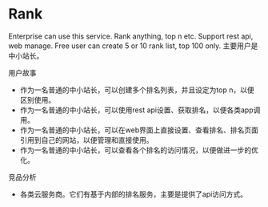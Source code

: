 # Rank

Enterprise can use this service. Rank anything, top n etc. Support rest api, web manage. 
Free user can create 5 or 10 rank list, top 100 only. 主要用户是中小站长。

用户故事
* 作为一名普通的中小站长，可以创建多个排名列表，并且设定为top n，以便区别使用。
* 作为一名普通的中小站长，可以使用rest api设置、获取排名，以便各类app调用。
* 作为一名普通的中小站长，可以在web界面上直接设置、查看排名、排名页面引用到自己的网站，以便管理和直接使用。
* 作为一名普通的中小站长，可以查看各个排名的访问情况，以便做进一步的优化。


竞品分析
* 各类云服务商。它们有基于内部的排名服务，主要是提供了api访问方式。
